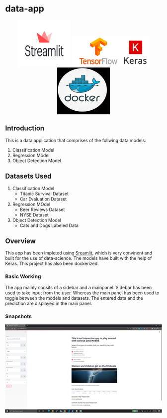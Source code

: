 # data-app

<div align="center">
<img src =https://raw.githubusercontent.com/AAbhishekReddy/data-app/master/images_readme/streamlit.png style="width:170px;height:150px">
<img src =https://raw.githubusercontent.com/AAbhishekReddy/data-app/master/images_readme/kt.png style="width:250px;height:100px">
<img src =https://raw.githubusercontent.com/AAbhishekReddy/data-app/master/images_readme/docker.png style="width:170px;height:150px">
</div>

## Introduction

This is a data application that comprises of the follwing data models:
1. Classification Model
2. Regression Model
3. Object Detection Model

## Datasets Used

1. Classification Model
    - Titanic Survival Dataset
    - Car Evaluation Dataset
2. Regression MOdel
    - Beer Reviews Dataset
    - NYSE Dataset
3. Object Detection Model
    - Cats and Dogs Labeled Data

## Overview

This app has been impleted using [Sreamlit](https://www.streamlit.io/), which is very convinent and built for the use of data-science.
The models have built with the help of Keras. This project has also been dockerized. 

### Basic Working
The app mainly consits of a sidebar and a mainpanel. Sidebar has been used to take input from the user. Whereas the main panel has been
used to toggle between the models and datasets. The entered data and the prediction are displayed in the main panel.

### Snapshots

<img src = "images_readme\snapshot.png" align="center">